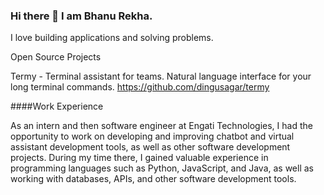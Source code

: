 
### Hi there 👋 I am Bhanu Rekha.

I love building applications and solving problems.

Open Source Projects

Termy - Terminal assistant for teams. Natural language interface for your long terminal commands.
https://github.com/dingusagar/termy

####Work Experience 

As an intern and then software engineer at Engati Technologies, I had the opportunity to work on developing and improving chatbot and virtual assistant development tools, as well as other software development projects. During my time there, I gained valuable experience in programming languages such as Python, JavaScript, and Java, as well as working with databases, APIs, and other software development tools.



<!--
**bhanumusuluri/bhanumusuluri** is a ✨ _special_ ✨ repository because its `README.md` (this file) appears on your GitHub profile.

Here are some ideas to get you started:

- 🔭 I’m currently working on ...
- 🌱 I’m currently learning ...
- 👯 I’m looking to collaborate on ...
- 🤔 I’m looking for help with ...
- 💬 Ask me about ...
- 📫 How to reach me: ...
- 😄 Pronouns: ...
- ⚡ Fun fact: ...
-->
